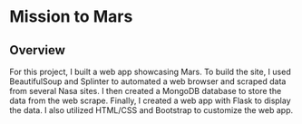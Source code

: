# Mission to Mars

## Overview

For this project, I built a web app showcasing Mars. To build the site, I used BeautifulSoup and Splinter to automated a web browser and scraped data from several Nasa sites. I then created a MongoDB database to store the data from the web scrape. Finally, I created a web app with Flask to display the data. I also utilized HTML/CSS and Bootstrap to customize the web app.
